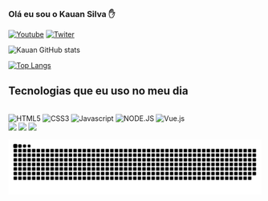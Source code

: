 ### Olá eu sou o Kauan Silva ✋

[![Youtube](https://img.shields.io/badge/Instagram-E4405F?style=for-the-badge&logo=instagram&logoColor=white)](https://www.instagram.com/s.c_kauan/)
[![Twiter](https://img.shields.io/badge/Twitter-1DA1F2?style=for-the-badge&logo=twitter&logoColor=white
)](https://twitter.com/sc_kauan06)

![Kauan GitHub stats](https://github-readme-stats.vercel.app/api?username=Kauan678f&show_icons=true&theme=dracula)

[![Top Langs](https://github-readme-stats.vercel.app/api/top-langs/?username=Kauan678f&layout=compact)](https://github.com/anuraghazra/github-readme-stats)

## Tecnologias que eu uso no meu dia

<div style="display: inline-block"><br>
    <img alt="HTML5" src="https://img.shields.io/badge/HTML5-E34F26?style=for-the-badge&logo=html5&logoColor=white" style="text-align: center"/>
    <img alt="CSS3" src="https://img.shields.io/badge/CSS3-1572B6?style=for-the-badge&logo=css3&logoColor=white" style="text-align: center"/>
    <img alt="Javascript" src="https://img.shields.io/badge/JavaScript-F7DF1E?style=for-the-badge&logo=javascript&logoColor=black" style="text-align: center"/>
    <img alt="NODE.JS" src="https://img.shields.io/badge/Node.js-43853D?style=for-the-badge&logo=node.js&logoColor=white" style="text-align: center"/>
    <img alt="Vue.js" src="https://img.shields.io/badge/Vue.js-35495E?style=for-the-badge&logo=vue.js&logoColor=4FC08D" style="text-align: center"/>
</div>

</div>
  <br><a href="https://www.youtube.com/channel/UCSawC0irKSG8W05zahr1i9w" target="_blank"><img src="https://img.shields.io/badge/-Youtube-%23EA4335?style=for-the-badge&logo=youtube&logoColor=white" target="_blank"></a>
  <a href="https://www.instagram.com/caldasflamejantes/" target="_blank"><img src="https://img.shields.io/badge/-Instagram-%23E4405F?style=for-the-badge&logo=instagram&logoColor=white" target="_blank"></a>
  <a href="https://www.linkedin.com/in/ellen-maria-da-silva-caldas-4824b01a7/" target="_blank"><img src="https://img.shields.io/badge/-LinkedIn-%230077B5?style=for-the-badge&logo=linkedin&logoColor=white" target="_blank"></a> 
 
  ![Snake animation](https://github.com/ellen2121/ellen2121/blob/output/github-contribution-grid-snake.svg)
 
</div>
